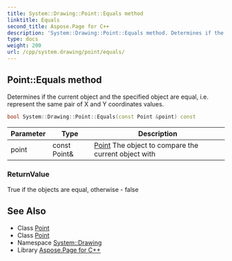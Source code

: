 ```yaml
---
title: System::Drawing::Point::Equals method
linktitle: Equals
second_title: Aspose.Page for C++
description: 'System::Drawing::Point::Equals method. Determines if the current object and the specified object are equal, i.e. represent the same pair of X and Y coordinates values in C++.'
type: docs
weight: 200
url: /cpp/system.drawing/point/equals/
---
```

## Point::Equals method


Determines if the current object and the specified object are equal, i.e. represent the same pair of X and Y coordinates values.

```cpp
bool System::Drawing::Point::Equals(const Point &point) const
```


| Parameter | Type | Description |
| --- | --- | --- |
| point | const Point\& | [Point](../) The object to compare the current object with |

### ReturnValue

True if the objects are equal, otherwise - false

## See Also

* Class [Point](../)
* Class [Point](../)
* Namespace [System::Drawing](../../)
* Library [Aspose.Page for C++](../../../)

